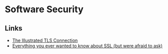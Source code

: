 # Software Security

## Links
* [The Illustrated TLS Connection](https://tls.ulfheim.net/)
* [Everything you ever wanted to know about SSL (but were afraid to ask)](http://www.robinhowlett.com/blog/2016/01/05/everything-you-ever-wanted-to-know-about-ssl-but-were-afraid-to-ask/)
